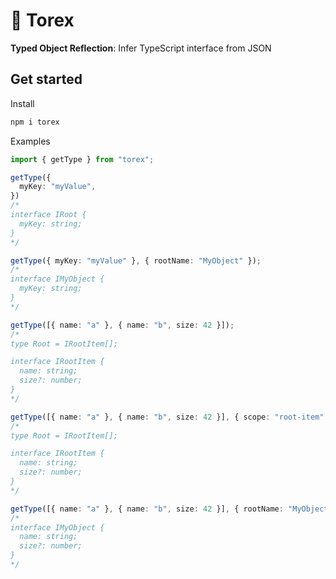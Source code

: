 # 🦖 Torex

**Typed Object Reflection**: Infer TypeScript interface from JSON

## Get started

Install

```bash
npm i torex
```

Examples

```typescript
import { getType } from "torex";

getType({
  myKey: "myValue",
})
/*
interface IRoot {
  myKey: string;
}
*/

getType({ myKey: "myValue" }, { rootName: "MyObject" });
/*
interface IMyObject {
  myKey: string;
}
*/

getType([{ name: "a" }, { name: "b", size: 42 }]);
/*
type Root = IRootItem[];

interface IRootItem {
  name: string;
  size?: number;
}
*/

getType([{ name: "a" }, { name: "b", size: 42 }], { scope: "root-item" });
/*
type Root = IRootItem[];

interface IRootItem {
  name: string;
  size?: number;
}
*/

getType([{ name: "a" }, { name: "b", size: 42 }], { rootName: "MyObject", scope: "root-item" }));
/*
interface IMyObject {
  name: string;
  size?: number;
}
*/
```
